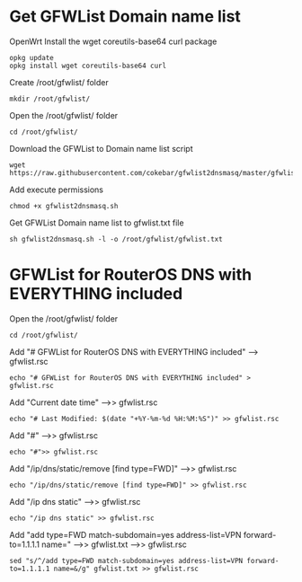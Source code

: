 # Get GFWList Domain name list

OpenWrt Install the wget coreutils-base64 curl package
```
opkg update
opkg install wget coreutils-base64 curl
```
Create /root/gfwlist/ folder
```
mkdir /root/gfwlist/
```

Open the /root/gfwlist/ folder
```
cd /root/gfwlist/
```

Download the GFWList to Domain name list script
```
wget https://raw.githubusercontent.com/cokebar/gfwlist2dnsmasq/master/gfwlist2dnsmasq.sh
```

Add execute permissions

```
chmod +x gfwlist2dnsmasq.sh
```

Get GFWList Domain name list to gfwlist.txt file
```
sh gfwlist2dnsmasq.sh -l -o /root/gfwlist/gfwlist.txt
```

# GFWList for RouterOS DNS with EVERYTHING included

Open the /root/gfwlist/ folder
```
cd /root/gfwlist/
```

Add "# GFWList for RouterOS DNS with EVERYTHING included" --> gfwlist.rsc
```
echo "# GFWList for RouterOS DNS with EVERYTHING included" > gfwlist.rsc
```

Add "Current date time" -->> gfwlist.rsc
```
echo "# Last Modified: $(date "+%Y-%m-%d %H:%M:%S")" >> gfwlist.rsc
```

Add "#" -->> gfwlist.rsc
```
echo "#">> gfwlist.rsc
```

Add "/ip/dns/static/remove [find type=FWD]" -->> gfwlist.rsc
```
echo "/ip/dns/static/remove [find type=FWD]" >> gfwlist.rsc
```

Add "/ip dns static" -->> gfwlist.rsc
```
echo "/ip dns static" >> gfwlist.rsc
```

Add "add type=FWD match-subdomain=yes address-list=VPN forward-to=1.1.1.1 name=" -->> gfwlist.txt -->> gfwlist.rsc
```
sed "s/^/add type=FWD match-subdomain=yes address-list=VPN forward-to=1.1.1.1 name=&/g" gfwlist.txt >> gfwlist.rsc
```

